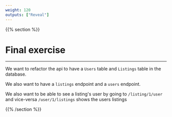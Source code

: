 ```yaml
---
weight: 120
outputs: ["Reveal"]
---
```


{{% section %}}

# Final exercise

---

We want to refactor the api to have a `Users` table and `Listings` table in the database.

We also want to have a `listings` endpoint and a `users` endpoint.

We also want to be able to see a listing's user by going to `/listing/1/user` and vice-versa `/user/1/listings` shows the users listings


{{% /section %}}